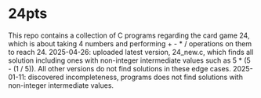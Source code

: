 # 24pts

This repo contains a collection of C programs regarding the card game 24, which is about taking 4 numbers and performing + - * / operations on them to reach 24.
2025-04-26: uploaded latest version, 24_new.c, which finds all solution including ones with non-integer intermediate values such as 5 * (5 - (1 / 5)). All other versions do not find solutions in these edge cases.
2025-01-11: discovered incompleteness, programs does not find solutions with non-integer intermediate values.
